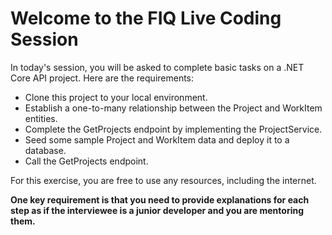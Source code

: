 # Welcome to the FIQ Live Coding Session

In today's session, you will be asked to complete basic tasks on a .NET Core API project. Here are the requirements:

* Clone this project to your local environment.
* Establish a one-to-many relationship between the Project and WorkItem entities.
* Complete the GetProjects endpoint by implementing the ProjectService.
* Seed some sample Project and WorkItem data and deploy it to a database.
* Call the GetProjects endpoint.

For this exercise, you are free to use any resources, including the internet.

**One key requirement is that you need to provide explanations for each step as if the interviewee is a junior developer and you are mentoring them.**

